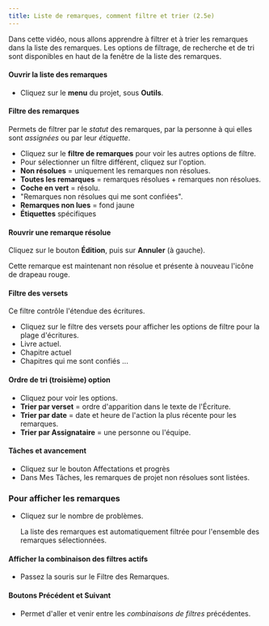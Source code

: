 ```yaml
---
title: Liste de remarques, comment filtre et trier (2.5e)
---
```

Dans cette vidéo, nous allons apprendre à filtrer et à trier les remarques dans la liste des remarques. Les options de filtrage, de recherche et de tri sont disponibles en haut de la fenêtre de la liste des remarques.

#### Ouvrir la liste des remarques

-   Cliquez sur le **menu** du projet, sous **Outils**.

#### Filtre des remarques

Permets de filtrer par le *statut* des remarques, par la personne à qui elles sont *assignées* ou par leur *étiquette*.

-   Cliquez sur le **filtre de remarques** pour voir les autres options de filtre.
-   Pour sélectionner un filtre différent, cliquez sur l'option.
-   **Non résolues** = uniquement les remarques non résolues.
-   **Toutes les remarques** = remarques résolues + remarques non résolues.
-   **Coche en vert** = résolu.
-   "Remarques non résolues qui me sont confiées".
-   **Remarques non lues** = fond jaune
-   **Étiquettes** spécifiques

#### Rouvrir une remarque résolue

Cliquez sur le bouton **Édition**, puis sur **Annuler** (à gauche).

Cette remarque est maintenant non résolue et présente à nouveau l'icône de drapeau rouge.

#### Filtre des versets

Ce filtre contrôle l'étendue des écritures.

-   Cliquez sur le filtre des versets pour afficher les options de filtre pour la plage d'écritures.
-   Livre actuel.
-   Chapitre actuel
-   Chapitres qui me sont confiés ...

#### Ordre de tri (troisième) option

-   Cliquez pour voir les options.
-   **Trier par verset** = ordre d'apparition dans le texte de l'Écriture.
-   **Trier par date** = date et heure de l'action la plus récente pour les remarques.
-   **Trier par Assignataire** = une personne ou l'équipe.

#### Tâches et avancement

-   Cliquez sur le bouton Affectations et progrès
-   Dans Mes Tâches, les remarques de projet non résolues sont listées.

### Pour afficher les remarques

-   Cliquez sur le nombre de problèmes.

    La liste des remarques est automatiquement filtrée pour l'ensemble des remarques sélectionnées.

#### Afficher la combinaison des filtres actifs

-   Passez la souris sur le Filtre des Remarques.

#### Boutons Précédent et Suivant

-   Permet d'aller et venir entre les *combinaisons de filtres* précédentes.
